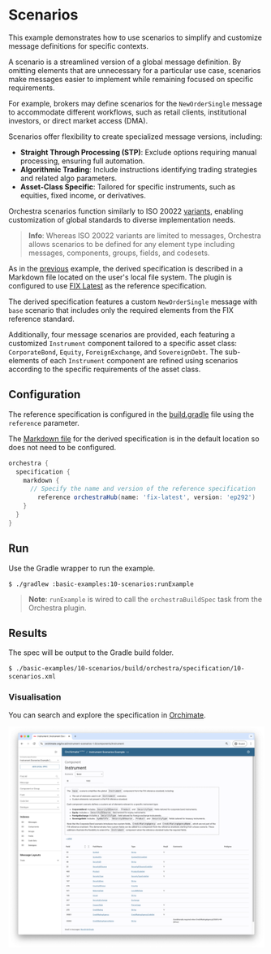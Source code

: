 # Scenarios

This example demonstrates how to use scenarios to simplify and customize message definitions for specific contexts.

A scenario is a streamlined version of a global message definition. By omitting elements that are unnecessary for a particular use case, scenarios make messages easier to implement while remaining focused on specific requirements.

For example, brokers may define scenarios for the `NewOrderSingle` message to accommodate different workflows, such as retail clients, institutional investors, or direct market access (DMA).

Scenarios offer flexibility to create specialized message versions, including:
- **Straight Through Processing (STP)**: Exclude options requiring manual processing, ensuring full automation.
- **Algorithmic Trading**: Include instructions identifying trading strategies and related algo parameters.
- **Asset-Class Specific**: Tailored for specific instruments, such as equities, fixed income, or derivatives.

Orchestra scenarios function similarly to ISO 20022 [variants](https://www.iso20022.org/catalogue-messages/additional-content-messages/variants), enabling customization of global standards to diverse implementation needs. 

> **Info**: Whereas ISO 20022 variants are limited to messages, Orchestra allows scenarios to be defined for any element type including messages, components, groups, fields, and codesets.

As in the [previous](../02-markdown) example, the derived specification is described in a Markdown file located on the user's local file system. The plugin is configured to use [FIX Latest](https://orchestrahub.org/-/fix-latest) as the reference specification.

The derived specification features a custom `NewOrderSingle` message with `base` scenario that includes only the required elements from the FIX reference standard. 

Additionally, four message scenarios are provided, each featuring a customized `Instrument` component tailored to a specific asset class: `CorporateBond`, `Equity`, `ForeignExchange`, and `SovereignDebt`. The sub-elements of each `Instrument` component are refined using scenarios according to the specific requirements of the asset class.

## Configuration

The reference specification is configured in the [build.gradle](./build.gradle) file using the `reference` parameter. 

The [Markdown file](./orchestra/specification/10-scenarios.md) for the derived specification is in the default location so does not need to be configured.

```groovy
orchestra {
  specification {
    markdown {
      // Specify the name and version of the reference specification
        reference orchestraHub(name: 'fix-latest', version: 'ep292')
    }
  }
}
```

## Run

Use the Gradle wrapper to run the example.

```shell
$ ./gradlew :basic-examples:10-scenarios:runExample
```

> **Note**: `runExample` is wired to call the `orchestraBuildSpec` task from the Orchestra plugin.


## Results

The spec will be output to the Gradle build folder.

```shell
$ ./basic-examples/10-scenarios/build/orchestra/specification/10-scenarios.xml
```

### Visualisation

You can search and explore the specification in [Orchimate](https://orchimate.org/).

![](docs/images/orchimate.png)

